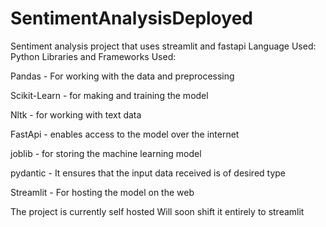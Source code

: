 # SentimentAnalysisDeployed
Sentiment analysis project that uses streamlit and fastapi
Language Used: Python
Libraries and Frameworks Used:

  Pandas - For working with the data and preprocessing
  
 
  Scikit-Learn - for making and training the model
  
  Nltk - for working with text data
  
  FastApi - enables access to the model over the internet
  
  joblib - for storing the machine learning model 
  
  pydantic - It ensures that the input data received is of desired type
  
  Streamlit - For hosting the model on the web
  
  
  
The project is currently self hosted
Will soon shift it entirely to streamlit
